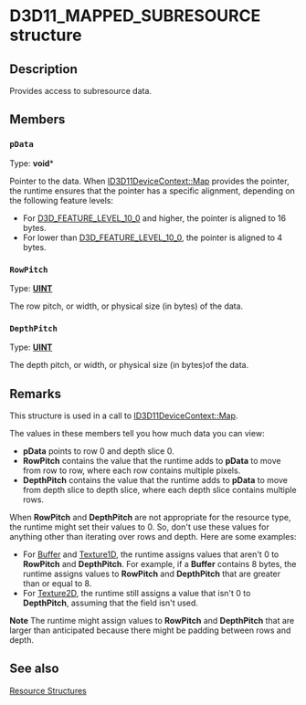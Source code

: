 # D3D11_MAPPED_SUBRESOURCE structure

## Description

Provides access to subresource data.

## Members

### `pData`

Type: **void***

Pointer to the data. When [ID3D11DeviceContext::Map](https://learn.microsoft.com/windows/desktop/api/d3d11/nf-d3d11-id3d11devicecontext-map) provides the pointer, the runtime ensures that the pointer has a specific alignment, depending on the following feature levels:

* For [D3D_FEATURE_LEVEL_10_0](https://learn.microsoft.com/windows/desktop/api/d3dcommon/ne-d3dcommon-d3d_feature_level) and higher, the pointer is aligned to 16 bytes.
* For lower than [D3D_FEATURE_LEVEL_10_0](https://learn.microsoft.com/windows/desktop/api/d3dcommon/ne-d3dcommon-d3d_feature_level), the pointer is aligned to 4 bytes.

### `RowPitch`

Type: **[UINT](https://learn.microsoft.com/windows/desktop/WinProg/windows-data-types)**

The row pitch, or width, or physical size (in bytes) of the data.

### `DepthPitch`

Type: **[UINT](https://learn.microsoft.com/windows/desktop/WinProg/windows-data-types)**

The depth pitch, or width, or physical size (in bytes)of the data.

## Remarks

This structure is used in a call to [ID3D11DeviceContext::Map](https://learn.microsoft.com/windows/desktop/api/d3d11/nf-d3d11-id3d11devicecontext-map).

The values in these members tell you how much data you can view:

* **pData** points to row 0 and depth slice 0.
* **RowPitch** contains the value that the runtime adds to **pData** to move from row to row, where each row contains multiple pixels.
* **DepthPitch** contains the value that the runtime adds to **pData** to move from depth slice to depth slice, where each depth slice contains multiple rows.

When **RowPitch** and **DepthPitch** are not appropriate for the resource type, the runtime might set their values to 0. So, don't use these values for anything other than iterating over rows and depth. Here are some examples:

* For [Buffer](https://learn.microsoft.com/windows/desktop/direct3dhlsl/sm5-object-buffer) and [Texture1D](https://learn.microsoft.com/windows/desktop/direct3dhlsl/sm5-object-texture1d), the runtime assigns values that aren't 0 to **RowPitch** and **DepthPitch**. For example, if a **Buffer** contains 8 bytes, the runtime assigns values to **RowPitch** and **DepthPitch** that are greater than or equal to 8.
* For [Texture2D](https://learn.microsoft.com/windows/desktop/direct3dhlsl/sm5-object-texture2d), the runtime still assigns a value that isn't 0 to **DepthPitch**, assuming that the field isn't used.

**Note** The runtime might assign values to **RowPitch** and **DepthPitch** that are larger than anticipated because there might be padding between rows and depth.

## See also

[Resource Structures](https://learn.microsoft.com/windows/desktop/direct3d11/d3d11-graphics-reference-resource-structures)